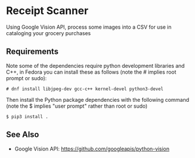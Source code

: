 # Receipt Scanner

Using Google Vision API, process some images into a CSV for use in cataloging your grocery purchases

## Requirements

Note some of the dependencies require python development libraries and C++, in Fedora you can install these as follows (note the # implies root prompt or sudo):

```
# dnf install libjpeg-dev gcc-c++ kernel-devel python3-devel
```

Then install the Python package dependencies with the following command (note the $ implies "user prompt" rather than root or sudo)
```
$ pip3 install . 
```

## See Also

* Google Vision API: https://github.com/googleapis/python-vision

